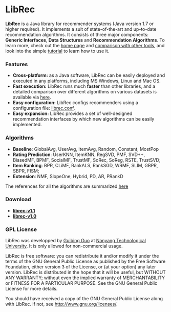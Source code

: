 LibRec
======

**LibRec** is a Java library for recommender systems (Java version 1.7 or higher required). It implements a suit of state-of-the-art and up-to-date recommendation algorithms. It consists of three major components: **Generic Interfaces**, **Data Structures** and **Recommendation Algorithms**. To learn more, check out the [home page](http://www.librec.net/) and [comparison with other tools](http://librec.net/example.html), and look into the simple [tutorial](http://www.librec.net/tutorial.html) to learn how to use it. 


### Features

* **Cross-platform:** as a Java software, LibRec can be easily deployed and executed in any platforms, including MS Windows, Linux and Mac OS.
* **Fast execution:** LibRec runs much **faster** than other libraries, and a detailed comparison over different algorithms on various datasets is available via [here](http://www.librec.net/example.html).
* **Easy configuration:** LibRec configs recommenders using a configuration file: [librec.conf](http://www.librec.net/tutorial.html#config). 
* **Easy expansion:** LibRec provides a set of well-designed recommendation interfaces by which new algorithms can be easily implemented.

### Algorithms

* **Baseline**: GlobalAvg, UserAvg, ItemAvg, Random, Constant, MostPop
* **Rating Prediction**: UserKNN, ItemKNN, RegSVD, PMF, SVD++, BiasedMF, BPMF, SocialMF, TrustMF, SoRec, SoReg, RSTE, TrustSVD;
* **Item Ranking**: BPR, CLiMF, RankALS, RankSGD, WRMF, SLIM, GBPR, SBPR, FISM; 
* **Extension**: NMF, SlopeOne, Hybrid, PD, AR, PRankD

The references for all the algorithms are summarized [here](http://www.librec.net/tutorial.html#algos)

### Download

* **[librec-v1.1](http://www.librec.net/release/librec-v1.1.zip)**
* **[librec-v1.0](http://www.librec.net/release/librec-v1.0.zip)**

### GPL License

LibRec was developped by [Guibing Guo](http://www.luckymoon.me/) at [Nanyang Technological University](http://www.ntu.edu.sg/). It is only allowed for non-commercial usage. 

LibRec is free software: you can redistribute it and/or modify it under the terms of the GNU General Public License as published by the Free Software Foundation, either version 3 of the License, or (at your option) any later version. LibRec is distributed in the hope that it will be useful, but WITHOUT ANY WARRANTY; without even the implied warranty of MERCHANTABILITY or FITNESS FOR A PARTICULAR PURPOSE. See the GNU General Public License for more details. 

You should have received a copy of the GNU General Public License along with LibRec. If not, see http://www.gnu.org/licenses/.
